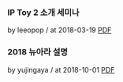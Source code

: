 ### IP Toy 2 소개 세미나

by leeopop / at 2018-03-19
[PDF](https://s3.ap-northeast-2.amazonaws.com/sparcs.home/seminars/leeopop_1521460451664.pdf)

### 2018 뉴아라 설명

by yujingaya / at 2018-10-01
[PDF](https://s3.ap-northeast-2.amazonaws.com/sparcs.home/seminars/yujingaya_1538397857461.pdf)
